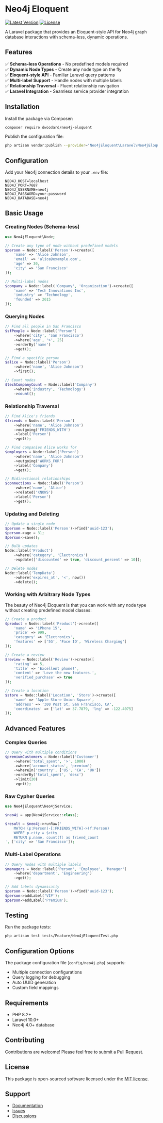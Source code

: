 # Neo4j Eloquent

[![Latest Version](https://img.shields.io/github/v/release/dwoodard/neo4j-eloquent)](https://github.com/dwoodard/neo4j-eloquent/releases)
[![License](https://img.shields.io/github/license/dwoodard/neo4j-eloquent)](LICENSE)

A Laravel package that provides an Eloquent-style API for Neo4j graph database interactions with schema-less, dynamic operations.

## Features

✅ **Schema-less Operations** - No predefined models required  
✅ **Dynamic Node Types** - Create any node type on the fly  
✅ **Eloquent-style API** - Familiar Laravel query patterns  
✅ **Multi-label Support** - Handle nodes with multiple labels  
✅ **Relationship Traversal** - Fluent relationship navigation  
✅ **Laravel Integration** - Seamless service provider integration  

## Installation

Install the package via Composer:

```bash
composer require dwoodard/neo4j-eloquent
```

Publish the configuration file:

```bash
php artisan vendor:publish --provider="Neo4jEloquent\Laravel\Neo4jEloquentServiceProvider"
```

## Configuration

Add your Neo4j connection details to your `.env` file:

```env
NEO4J_HOST=localhost
NEO4J_PORT=7687
NEO4J_USERNAME=neo4j
NEO4J_PASSWORD=your-password
NEO4J_DATABASE=neo4j
```

## Basic Usage

### Creating Nodes (Schema-less)

```php
use Neo4jEloquent\Node;

// Create any type of node without predefined models
$person = Node::label('Person')->create([
    'name' => 'Alice Johnson',
    'email' => 'alice@example.com',
    'age' => 30,
    'city' => 'San Francisco'
]);

// Multi-label nodes
$company = Node::label('Company', 'Organization')->create([
    'name' => 'Tech Innovations Inc',
    'industry' => 'Technology',
    'founded' => 2015
]);
```

### Querying Nodes

```php
// Find all people in San Francisco
$sfPeople = Node::label('Person')
    ->where('city', 'San Francisco')
    ->where('age', '>', 25)
    ->orderBy('name')
    ->get();

// Find a specific person
$alice = Node::label('Person')
    ->where('name', 'Alice Johnson')
    ->first();

// Count nodes
$techCompanyCount = Node::label('Company')
    ->where('industry', 'Technology')
    ->count();
```

### Relationship Traversal

```php
// Find Alice's friends
$friends = Node::label('Person')
    ->where('name', 'Alice Johnson')
    ->outgoing('FRIENDS_WITH')
    ->label('Person')
    ->get();

// Find companies Alice works for
$employers = Node::label('Person')
    ->where('name', 'Alice Johnson')
    ->outgoing('WORKS_FOR')
    ->label('Company')
    ->get();

// Bidirectional relationships
$connections = Node::label('Person')
    ->where('name', 'Alice')
    ->related('KNOWS')
    ->label('Person')
    ->get();
```

### Updating and Deleting

```php
// Update a single node
$person = Node::label('Person')->find('uuid-123');
$person->age = 31;
$person->save();

// Bulk updates
Node::label('Product')
    ->where('category', 'Electronics')
    ->update(['discounted' => true, 'discount_percent' => 10]);

// Delete nodes
Node::label('TempData')
    ->where('expires_at', '<', now())
    ->delete();
```

### Working with Arbitrary Node Types

The beauty of Neo4j Eloquent is that you can work with any node type without creating predefined model classes:

```php
// Create a product
$product = Node::label('Product')->create([
    'name' => 'iPhone 15',
    'price' => 999,
    'category' => 'Electronics',
    'features' => ['5G', 'Face ID', 'Wireless Charging']
]);

// Create a review
$review = Node::label('Review')->create([
    'rating' => 5,
    'title' => 'Excellent phone!',
    'content' => 'Love the new features.',
    'verified_purchase' => true
]);

// Create a location
$store = Node::label('Location', 'Store')->create([
    'name' => 'Apple Store Union Square',
    'address' => '300 Post St, San Francisco, CA',
    'coordinates' => ['lat' => 37.7879, 'lng' => -122.4075]
]);
```

## Advanced Features

### Complex Queries

```php
// Query with multiple conditions
$premiumCustomers = Node::label('Customer')
    ->where('total_spent', '>', 1000)
    ->where('account_status', 'premium')
    ->whereIn('country', ['US', 'CA', 'UK'])
    ->orderBy('total_spent', 'desc')
    ->limit(20)
    ->get();
```

### Raw Cypher Queries

```php
use Neo4jEloquent\Neo4jService;

$neo4j = app(Neo4jService::class);

$result = $neo4j->runRaw('
    MATCH (p:Person)-[:FRIENDS_WITH]->(f:Person)
    WHERE p.city = $city
    RETURN p.name, count(f) as friend_count
', ['city' => 'San Francisco']);
```

### Multi-Label Operations

```php
// Query nodes with multiple labels
$managers = Node::label('Person', 'Employee', 'Manager')
    ->where('department', 'Engineering')
    ->get();

// Add labels dynamically
$person = Node::label('Person')->find('uuid-123');
$person->addLabel('VIP');
$person->addLabel('Premium');
```

## Testing

Run the package tests:

```bash
php artisan test tests/Feature/Neo4jEloquentTest.php
```

## Configuration Options

The package configuration file (`config/neo4j.php`) supports:

- Multiple connection configurations
- Query logging for debugging
- Auto UUID generation
- Custom field mappings

## Requirements

- PHP 8.2+
- Laravel 10.0+
- Neo4j 4.0+ database

## Contributing

Contributions are welcome! Please feel free to submit a Pull Request.

## License

This package is open-sourced software licensed under the [MIT license](LICENSE).

## Support

- [Documentation](https://github.com/dwoodard/neo4j-eloquent/wiki)
- [Issues](https://github.com/dwoodard/neo4j-eloquent/issues)
- [Discussions](https://github.com/dwoodard/neo4j-eloquent/discussions)
